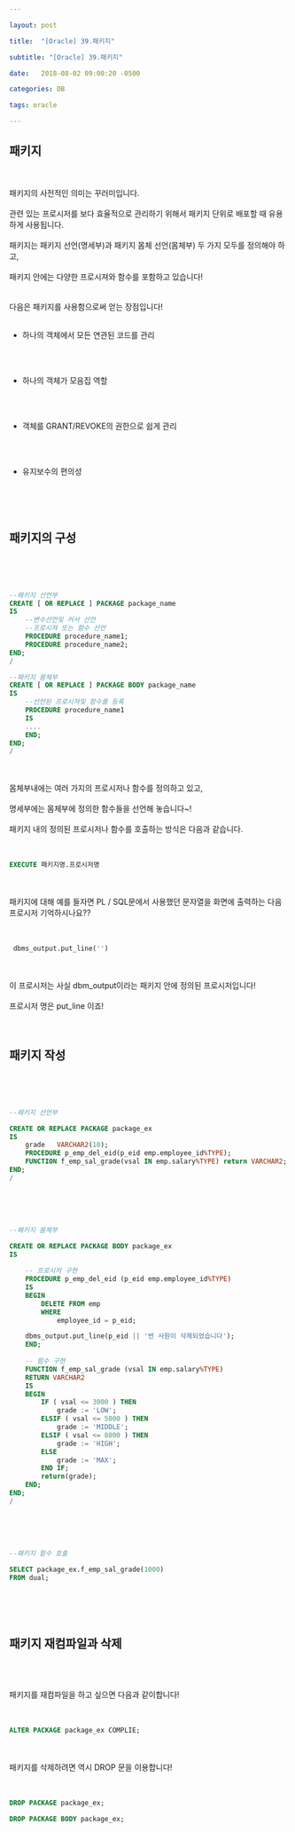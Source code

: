 ```yaml
---

layout: post

title:  "[Oracle] 39.패키지"

subtitle: "[Oracle] 39.패키지"

date:   2018-08-02 09:00:20 -0500

categories: DB

tags: oracle

---
```



## 패키지

<br>
<br>
패키지의 사전적인 의미는 꾸러미입니다. 
<br>
<br>
관련 있는 프로시저를 보다 효율적으로 관리하기 위해서 패키지 단위로 배포할 때 유용하게 사용됩니다. 
<br>
<br>
패키지는 패키지 선언(명세부)과 패키지 몸체 선언(몸체부) 두 가지 모두를 정의해야 하고,
<br>
<br>
패키지 안에는 다양한 프로시져와 함수를 포함하고 있습니다!
<br>
<br>
<br>
다음은 패키지를 사용함으로써 얻는 장점입니다!
<br>
<br>

- 하나의 객체에서 모든 연관된 코드를 관리

<br>
<br>

- 하나의 객체가 모음집 역할

<br>
<br>

- 객체를 GRANT/REVOKE의 권한으로 쉽게 관리

<br>
<br>

- 유지보수의 편의성

<br>
<br>
<br>

## 패키지의 구성

<br>
<br>
<br>

```sql
--패키지 선언부
CREATE [ OR REPLACE ] PACKAGE package_name 
IS
	--변수선언및 커서 선언
	--프로시져 또는 함수 선언
	PROCEDURE procedure_name1;
	PROCEDURE procedure_name2;
END;
/

--패키지 몸체부
CREATE [ OR REPLACE ] PACKAGE BODY package_name 
IS
    --선언된 프로시져및 함수를 등록	
	PROCEDURE procedure_name1 
	IS
	....
	END;
END;
/
```

<br>
<br>
몸체부내에는 여러 가지의 프로시저나 함수를 정의하고 있고, 
<br>
<br>
명세부에는 몸체부에 정의한 함수들을 선언해 놓습니다~! 
<br>
<br>
패키지 내의 정의된 프로시저나 함수를 호출하는 방식은 다음과 같습니다.
<br>
<br>
<br>

```SQL
EXECUTE 패키지명.프로시저명
```

<br>
<br>
패키지에 대해 예를 들자면 PL / SQL문에서 사용했던 문자열을 화면에 출력하는 다음 프로시저 기억하시나요??
<br>
<br>
<br>

```sql
 dbms_output.put_line('')
```

<br>
<br>
이 프로시저는 사실 dbm_output이라는 패키지 안에 정의된 프로시저입니다!
<br>
<br>
프로시저 명은 put_line 이죠!
<br>
<br>
<br>

## 패키지 작성

<br>
<br>
<br>

```sql
--패키지 선언부 

CREATE OR REPLACE PACKAGE package_ex
IS
    grade   VARCHAR2(10);
    PROCEDURE p_emp_del_eid(p_eid emp.employee_id%TYPE);
    FUNCTION f_emp_sal_grade(vsal IN emp.salary%TYPE) return VARCHAR2;
END;
/
```

<br>
<br>
<br>

```sql
--패키지 몸체부

CREATE OR REPLACE PACKAGE BODY package_ex 
IS
    
    -- 프로시저 구현
    PROCEDURE p_emp_del_eid (p_eid emp.employee_id%TYPE)
    IS
    BEGIN
        DELETE FROM emp
        WHERE
            employee_id = p_eid;

    dbms_output.put_line(p_eid || '번 사원이 삭제되었습니다');
    END;
    
    -- 함수 구현
    FUNCTION f_emp_sal_grade (vsal IN emp.salary%TYPE) 
    RETURN VARCHAR2 
    IS
    BEGIN
        IF ( vsal <= 3000 ) THEN
            grade := 'LOW';
        ELSIF ( vsal <= 5000 ) THEN
            grade := 'MIDDLE';
        ELSIF ( vsal <= 8000 ) THEN
            grade := 'HIGH';
        ELSE
            grade := 'MAX';
        END IF;
        return(grade);
    END;
END;
/
```

<br>
<br>
<br>

```sql
--패키지 함수 호출

SELECT package_ex.f_emp_sal_grade(1000)
FROM dual;
```

<br>
<br>
<br>

## 패키지 재컴파일과 삭제

<br>
<br>
<br>
패키지를 재컴파일을 하고 싶으면 다음과 같이합니다!
<br>
<br>
<br>

```sql
ALTER PACKAGE package_ex COMPLIE;
```

<br>
<br>
패키지를 삭제하려면 역시 DROP 문을 이용합니다!
<br>
<br>
<br>

```sql
DROP PACKAGE package_ex;

DROP PACKAGE BODY package_ex;
```



